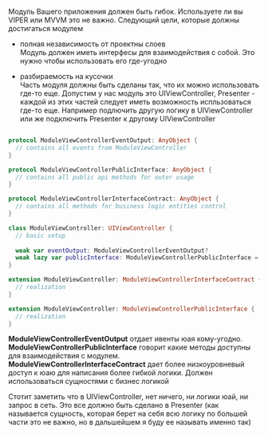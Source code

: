 Модуль Вашего приложения должен быть гибок. Используете ли вы VIPER или MVVМ это не важно.
Следующий цели, которые должны достигаться модулем

- полная независимость от проектны слоев  
    Модуль должен иметь интерфесы для взаимодействия с собой. Это нужно чтобы использовать его где-угодно
    
- разбираемость на кусочки  
    Часть модуля должны быть сделаны так, что их можно использовать где-то еще. Допустим у нас модуль это UIViewController, Presenter - каждой из этих частей следует иметь возможность испльзоваться где-то еще. Например подлючить другую логику в UIViewController или же подключить Presenter к другому UIViewController 

```swift 

protocol ModuleViewControllerEventOutput: AnyObject {
  // contains all events from ModuleViewController
}

protocol ModuleViewControllerPublicInterface: AnyObject {
  // contains all public api methods for outer usage
}

protocol ModuleViewControllerInterfaceContract: AnyObject {
  // contains all methods for business logic entities control
}

class ModuleViewController: UIViewController {
  // basic setup
  
  weak var eventOutput: ModuleViewControllerEventOutput?
  weak lazy var publicInterface: ModuleViewControllerPublicInterface = self
}

extension ModuleViewController: ModuleViewControllerInterfaceContract {
  // realization 
}

extension ModuleViewController: ModuleViewControllerPublicInterface {
  // realization 
}
```
**ModuleViewControllerEventOutput** отдает ивенты юая кому-угодно.  
**ModuleViewControllerPublicInterface** говорит какие методы доступны для взаимодействия с модулем.  
**ModuleViewControllerInterfaceContract** дает более низкоуровневый доступ к юаю для написания более гибкой логики. Должен использоваться сущностями с бизнес логикой 

Стотит заметить что в UIViewController, нет ничего, ни логики юай, ни запрос в сеть. Это все должно быть сделано в Presenter (как называется сущность, которая берет на себя всю логику по большей части это не важно, но в дальшейшем я буду ее называть именно так)

